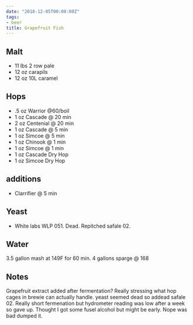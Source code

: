 ```yaml
---
date: "2018-12-05T00:00:00Z"
tags:
- beer
title: Grapefruit Fish
---
```

## Malt
- 11 lbs  2 row pale
- 12 oz carapils
- 12 oz 10L caramel

## Hops
- .5 oz Warrior  @60/boil
- 1 oz Cascade @ 20 min
- 2 oz Centenial @ 20 min
- 1 oz Cascade @ 5 min
- 1 oz Simcoe @ 5 min
- 1 oz Chinook @ 1 min
- 1 oz Simcoe @ 1 min
- 1 oz Cascade Dry Hop
- 1 oz Simcoe Dry Hop
## additions
- Clarrifier  @ 5 min
## Yeast
- White labs WLP 051. Dead. Repitched safale 02.
## Water
3.5 gallon mash at 149F for 60 min. 4 gallons sparge @ 168
## Notes
Grapefruit extract added after fermentation?
Really stressing what hop cages in brewie can actually handle. 
yeast seemed dead so addead safale 02. Really short fermenation but hydrometer reading was low after a week so gave up. Thought I got some fusel alcohol but might be early. Nope was bad dumped it. 
